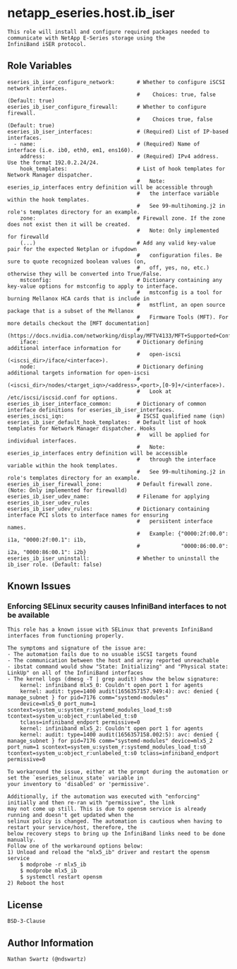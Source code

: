 # netapp_eseries.host.ib_iser
    This role will install and configure required packages needed to communicate with NetApp E-Series storage using the
    InfiniBand iSER protocol.

## Role Variables
    eseries_ib_iser_configure_network:       # Whether to configure iSCSI network interfaces.
                                             #    Choices: true, false (Default: true)
    eseries_ib_iser_configure_firewall:      # Whether to configure firewall.
                                             #    Choices true, false (Default: true)
    eseries_ib_iser_interfaces:              # (Required) List of IP-based interfaces.
      - name:                                # (Required) Name of interface (i.e. ib0, eth0, em1, ens160).
        address:                             # (Required) IPv4 address. Use the format 192.0.2.24/24.
        hook_templates:                      # List of hook templates for Network Manager dispatcher.
                                             #   Note: eseries_ip_interfaces entry definition will be accessible through
                                             #   the interface variable within the hook templates.
                                             #   See 99-multihoming.j2 in role's templates directory for an example.
        zone:                                # Firewall zone. If the zone does not exist then it will be created.
                                             #   Note: Only implemented for firewalld
        (...)                                # Add any valid key-value pair for the expected Netplan or ifupdown
                                             #   configuration files. Be sure to quote recognized boolean values (on,
                                             #   off, yes, no, etc.) otherwise they will be converted into True/False.
        mstconfig:                           # Dictionary containing any key-value options for mstconfig to apply to interface.
                                             #   mstconfig is a tool for burning Mellanox HCA cards that is include in   
                                             #   mstflint, an open source package that is a subset of the Mellanox 
                                             #   Firmware Tools (MFT). For more details checkout the [MFT documentation]
                                             #   (https://docs.nvidia.com/networking/display/MFTV4133/MFT+Supported+Configurations+and+Parameters)
        iface:                               # Dictionary defining additional interface information for
                                             #   open-iscsi (<iscsi_dir>/iface/<interface>).
        node:                                # Dictionary defining additional targets information for open-iscsi
                                             #   (<iscsi_dir>/nodes/<target_iqn>/<address>,<port>,[0-9]+/<interface>).
                                             #   Look at /etc/iscsi/iscsid.conf for options.
    eseries_ib_iser_interface_common:        # Dictionary of common interface definitions for eseries_ib_iser_interfaces.
    eseries_iscsi_iqn:                       # ISCSI qualified name (iqn)
    eseries_ib_iser_default_hook_templates:  # Default list of hook templates for Network Manager dispatcher. Hooks
                                             #   will be applied for individual interfaces.
                                             #   Note: eseries_ip_interfaces entry definition will be accessible
                                             #   through the interface variable within the hook templates.
                                             #   See 99-multihoming.j2 in role's templates directory for an example.
    eseries_ib_iser_firewall_zone:           # Default firewall zone. (Note: Only implemented for firewalld)
    eseries_ib_iser_udev_name:               # Filename for applying eseries_ib_iser_udev_rules
    eseries_ib_iser_udev_rules:              # Dictionary containing interface PCI slots to interface names for ensuring
                                             #   persistent interface names.
                                             #   Example: {"0000:2f:00.0": i1a, "0000:2f:00.1": i1b,
                                             #             "0000:86:00.0": i2a, "0000:86:00.1": i2b}
    eseries_ib_iser_uninstall:               # Whether to uninstall the ib_iser role. (Default: false)


## Known Issues
### Enforcing SELinux security causes InfiniBand interfaces to not be available
    This role has a known issue with SELinux that prevents InfiniBand interfaces from functioning properly.

    The symptoms and signature of the issue are:
    - The automation fails due to no usuable iSCSI targets found
    - The communication between the host and array reported unreachable
    - ibstat command would show "State: Initializing" and "Physical state: LinkUp" on all of the InfiniBand interfaces
    - The kernel logs (dmesg -T | grep audit) show the below signature:
        kernel: infiniband mlx5_0: Couldn't open port 1 for agents
        kernel: audit: type=1400 audit(1656357157.949:4): avc: denied { manage_subnet } for pid=7176 comm="systemd-modules" 
        device=mlx5_0 port_num=1 scontext=system_u:system_r:systemd_modules_load_t:s0 tcontext=system_u:object_r:unlabeled_t:s0 
        tclass=infiniband_endport permissive=0
        kernel: infiniband mlx5_2: Couldn't open port 1 for agents
        kernel: audit: type=1400 audit(1656357158.002:5): avc: denied { manage_subnet } for pid=7176 comm="systemd-modules" device=mlx5_2 port_num=1 scontext=system_u:system_r:systemd_modules_load_t:s0 tcontext=system_u:object_r:unlabeled_t:s0 tclass=infiniband_endport permissive=0

    To workaround the issue, either at the prompt during the automation or set the `eseries_selinux_state` variable in 
    your inventory to 'disabled' or 'permissive'.

    Additionally, if the automation was executed with "enforcing" initially and then re-ran with "permissive", the link 
    may not come up still. This is due to opensm service is already running and doesn't get updated when the 
    selinux policy is changed. The automation is cautious when having to restart your service/host, therefore, the
    below recovery steps to bring up the InfiniBand links need to be done manually.
    Follow one of the workaround options below:
    1) Unload and reload the "mlx5_ib" driver and restart the opensm service
        $ modprobe -r mlx5_ib
        $ modprobe mlx5_ib
        $ systemctl restart opensm
    2) Reboot the host

## License
    BSD-3-Clause

## Author Information
    Nathan Swartz (@ndswartz)
